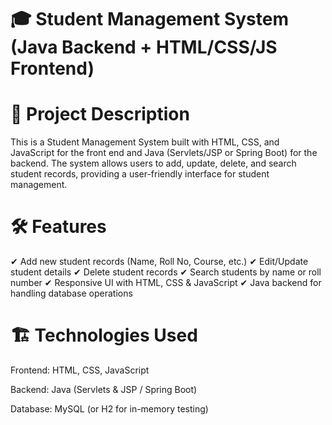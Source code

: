 # 🎓 Student Management System (Java Backend + HTML/CSS/JS Frontend)
# 📌 Project Description
This is a Student Management System built with HTML, CSS, and JavaScript for the front end and Java (Servlets/JSP or Spring Boot) for the backend. The system allows users to add, update, delete, and search student records, providing a user-friendly interface for student management.

# 🛠 Features
✔ Add new student records (Name, Roll No, Course, etc.)
✔ Edit/Update student details
✔ Delete student records
✔ Search students by name or roll number
✔ Responsive UI with HTML, CSS & JavaScript
✔ Java backend for handling database operations

# 🏗 Technologies Used
Frontend: HTML, CSS, JavaScript

Backend: Java (Servlets & JSP / Spring Boot)

Database: MySQL (or H2 for in-memory testing)
